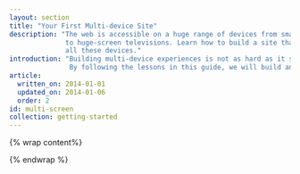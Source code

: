 ```yaml
---
layout: section
title: "Your First Multi-device Site"
description: "The web is accessible on a huge range of devices from small-screen phones
              to huge-screen televisions. Learn how to build a site that works well across 
              all these devices."
introduction: "Building multi-device experiences is not as hard as it sounds. 
               By following the lessons in this guide, we will build an example product landing page for our <a href='https://www.udacity.com/course/cs256'>CS256 Mobile Web Development course</a> that works well across all different device types."
article:
  written_on: 2014-01-01
  updated_on: 2014-01-06
  order: 2
id: multi-screen
collection: getting-started
---
```


{% wrap content%}

{% endwrap %}

